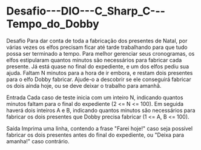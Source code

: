 # Desafio---DIO---C_Sharp_C---Tempo_do_Dobby
Desafio Para dar conta de toda a fabricação dos presentes de Natal, por várias vezes os elfos precisam ficar até tarde trabalhando para que tudo possa ser terminado a tempo. Para melhor gerenciar seus cronogramas, os elfos estipularam quantos minutos são necessários para fabricar cada presente. Já está quase no final do expediente, e um dos elfos pediu sua ajuda. Faltam N minutos para a hora de ir embora, e restam dois presentes para o elfo Dobby fabricar. Ajude-o a descobrir se ele conseguirá fabricar os dois ainda hoje, ou se deve deixar o trabalho para amanhã. 

Entrada Cada caso de teste inicia com um inteiro N, indicando quantos minutos faltam para o final do expediente (2 &lt;= N &lt;= 100). Em seguida haverá dois inteiros A e B, indicando quantos minutos são necessários para fabricar os dois presentes que Dobby precisa fabricar (1 &lt;= A, B &lt;= 100). 

Saída Imprima uma linha, contendo a frase "Farei hoje!" caso seja possível fabricar os dois presentes antes do final do expediente, ou "Deixa para amanha!" caso contrário.
